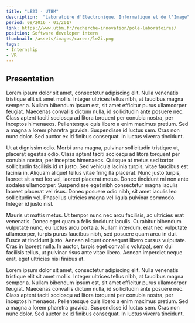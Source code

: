 ```yaml
---
title: "LE2I - UTBM"
description:  "Laboratoire d'Electronique, Informatique et de l'Image"
period: 09/2016 - 01/2017
link: https://www.utbm.fr/recherche-innovation/pole-laboratoires/
position: Software developer intern
thumbnail: /assets/images/career/le2i.png
tags:
- Internship
- VR
---
```


## Presentation
Lorem ipsum dolor sit amet, consectetur adipiscing elit. Nulla venenatis tristique elit sit amet mollis. Integer ultrices tellus nibh, at faucibus magna semper a. Nullam bibendum ipsum est, sit amet efficitur purus ullamcorper feugiat. Maecenas convallis dictum nulla, id sollicitudin ante posuere nec. Class aptent taciti sociosqu ad litora torquent per conubia nostra, per inceptos himenaeos. Pellentesque quis libero a enim maximus pretium. Sed a magna a lorem pharetra gravida. Suspendisse id luctus sem. Cras non nunc dolor. Sed auctor ex id finibus consequat. In luctus viverra tincidunt.

Ut at dignissim odio. Morbi urna magna, pulvinar sollicitudin tristique ut, placerat egestas odio. Class aptent taciti sociosqu ad litora torquent per conubia nostra, per inceptos himenaeos. Quisque at metus sed tortor sollicitudin facilisis id ut justo. Sed vehicula lacinia turpis, vitae faucibus est lacinia in. Aliquam aliquet tellus vitae fringilla placerat. Nunc justo turpis, laoreet sit amet leo vel, laoreet placerat metus. Donec tincidunt mi non ante sodales ullamcorper. Suspendisse eget nibh consectetur magna iaculis laoreet placerat vel risus. Donec posuere odio nibh, sit amet iaculis leo sollicitudin vel. Phasellus ultricies magna vel ligula pulvinar commodo. Integer id justo nisl.

Mauris ut mattis metus. Ut tempor nunc nec arcu facilisis, ac ultricies erat venenatis. Donec eget quam a felis tincidunt iaculis. Curabitur bibendum vulputate nunc, eu luctus arcu porta a. Nullam interdum, erat nec vulputate ullamcorper, turpis purus faucibus nibh, sed posuere quam arcu in dui. Fusce at tincidunt justo. Aenean aliquet consequat libero cursus vulputate. Cras in laoreet nulla. In auctor, turpis eget convallis volutpat, sem dui facilisis tellus, ut pulvinar risus ante vitae libero. Aenean imperdiet neque erat, eget ultricies nisi finibus at.

Lorem ipsum dolor sit amet, consectetur adipiscing elit. Nulla venenatis tristique elit sit amet mollis. Integer ultrices tellus nibh, at faucibus magna semper a. Nullam bibendum ipsum est, sit amet efficitur purus ullamcorper feugiat. Maecenas convallis dictum nulla, id sollicitudin ante posuere nec. Class aptent taciti sociosqu ad litora torquent per conubia nostra, per inceptos himenaeos. Pellentesque quis libero a enim maximus pretium. Sed a magna a lorem pharetra gravida. Suspendisse id luctus sem. Cras non nunc dolor. Sed auctor ex id finibus consequat. In luctus viverra tincidunt.
